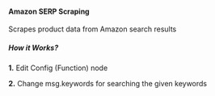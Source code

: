 #### Amazon SERP Scraping
Scrapes product data from Amazon search results

##### How it Works?
**1.** Edit Config (Function) node

**2.** Change msg.keywords for searching the given keywords
